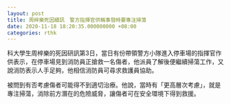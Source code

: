 ```yaml
---
layout: post
title: 周梓樂死因續訊　警方指揮官供稱事發時要專注掃蕩
date: 2020-11-18 18:20:35.000000000 +08:00
categories: rthk
---
```


科大學生周梓樂的死因研訊第3日，當日有份帶領警方小隊進入停車場的指揮官作供表示，在停車場見到消防員正搶救一名傷者，他派員了解後便繼續掃蕩工作，又說消防表示人手足夠，他相信消防員可尋求救護員協助。

被問到有否考慮傷者可能得不到適切治療。他說，當時有「更高層次考慮」，就是專注掃蕩，消除前方潛在的危險威脅，讓傷者可在安全環境下得到救援。
